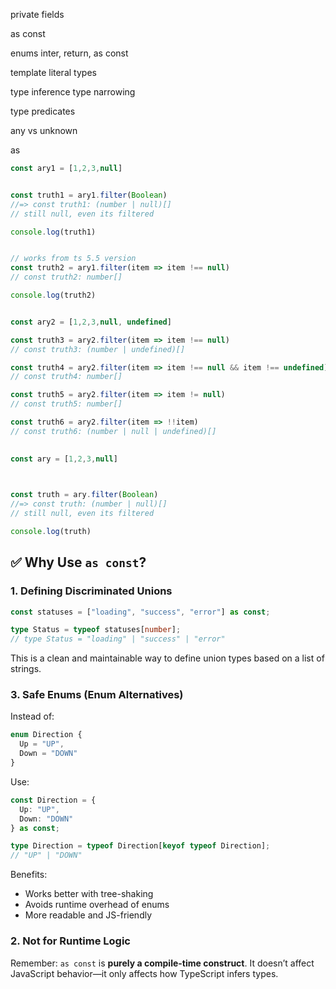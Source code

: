 
private fields

as const

enums 
inter, return, as const

template literal types


type inference
type narrowing

type predicates


any vs unknown

as



```ts
const ary1 = [1,2,3,null]


const truth1 = ary1.filter(Boolean)
//=> const truth1: (number | null)[] 
// still null, even its filtered

console.log(truth1)


// works from ts 5.5 version
const truth2 = ary1.filter(item => item !== null)
// const truth2: number[]

console.log(truth2)


const ary2 = [1,2,3,null, undefined]

const truth3 = ary2.filter(item => item !== null)
// const truth3: (number | undefined)[]

const truth4 = ary2.filter(item => item !== null && item !== undefined)
// const truth4: number[]

const truth5 = ary2.filter(item => item != null)
// const truth5: number[]

const truth6 = ary2.filter(item => !!item)
// const truth6: (number | null | undefined)[]
```






```ts
  
const ary = [1,2,3,null]

  

const truth = ary.filter(Boolean)
//=> const truth: (number | null)[] 
// still null, even its filtered

console.log(truth)
```



## ✅ **Why Use `as const`?**

### 1. **Defining Discriminated Unions**

```ts
const statuses = ["loading", "success", "error"] as const;

type Status = typeof statuses[number]; 
// type Status = "loading" | "success" | "error"
```

This is a clean and maintainable way to define union types based on a list of strings.



### 3. **Safe Enums (Enum Alternatives)**

Instead of:

```ts
enum Direction {
  Up = "UP",
  Down = "DOWN"
}
```

Use:

```ts
const Direction = {
  Up: "UP",
  Down: "DOWN"
} as const;

type Direction = typeof Direction[keyof typeof Direction]; 
// "UP" | "DOWN"
```

Benefits:

- Works better with tree-shaking
- Avoids runtime overhead of enums
- More readable and JS-friendly


### 2. **Not for Runtime Logic**

Remember: `as const` is **purely a compile-time construct**. It doesn’t affect JavaScript behavior—it only affects how TypeScript infers types.

